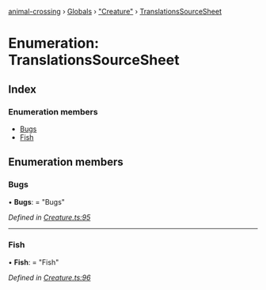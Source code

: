 [animal-crossing](../README.md) › [Globals](../globals.md) › ["Creature"](../modules/_creature_.md) › [TranslationsSourceSheet](_creature_.translationssourcesheet.md)

# Enumeration: TranslationsSourceSheet

## Index

### Enumeration members

* [Bugs](_creature_.translationssourcesheet.md#bugs)
* [Fish](_creature_.translationssourcesheet.md#fish)

## Enumeration members

###  Bugs

• **Bugs**: = "Bugs"

*Defined in [Creature.ts:95](https://github.com/Norviah/animal-crossing/blob/1f4a387/module/types/Creature.ts#L95)*

___

###  Fish

• **Fish**: = "Fish"

*Defined in [Creature.ts:96](https://github.com/Norviah/animal-crossing/blob/1f4a387/module/types/Creature.ts#L96)*
